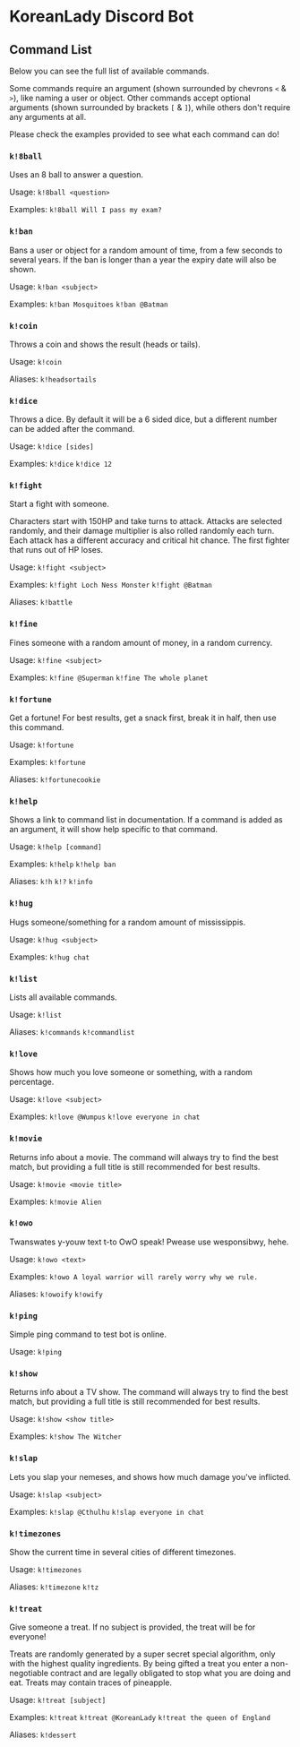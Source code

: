 # KoreanLady Discord Bot

## Command List

Below you can see the full list of available commands.

Some commands require an argument (shown surrounded by chevrons `<` & `>`), like naming a user or object. Other commands accept optional arguments (shown surrounded by brackets `[` & `]`), while others don't require any arguments at all.

Please check the examples provided to see what each command can do!

### `k!8ball`

Uses an 8 ball to answer a question.

Usage: `k!8ball <question>`

Examples: `k!8ball Will I pass my exam?`

### `k!ban`

Bans a user or object for a random amount of time, from a few seconds to several years. If the ban is longer than a year the expiry date will also be shown.

Usage: `k!ban <subject>`

Examples: `k!ban Mosquitoes` `k!ban @Batman`

### `k!coin`

Throws a coin and shows the result (heads or tails).

Usage: `k!coin`

Aliases: `k!headsortails`

### `k!dice`

Throws a dice. By default it will be a 6 sided dice, but a different number can be added after the command.

Usage: `k!dice [sides]`

Examples: `k!dice` `k!dice 12`

### `k!fight`

Start a fight with someone.

Characters start with 150HP and take turns to attack. Attacks are selected randomly, and their damage multiplier is also rolled randomly each turn. Each attack has a different accuracy and critical hit chance. The first fighter that runs out of HP loses.

Usage: `k!fight <subject>`

Examples: `k!fight Loch Ness Monster` `k!fight @Batman`

Aliases: `k!battle`

### `k!fine`

Fines someone with a random amount of money, in a random currency.

Usage: `k!fine <subject>`

Examples: `k!fine @Superman` `k!fine The whole planet`

### `k!fortune`

Get a fortune! For best results, get a snack first, break it in half, then use this command.

Usage: `k!fortune`

Examples: `k!fortune`

Aliases: `k!fortunecookie`

### `k!help`

Shows a link to command list in documentation. If a command is added as an argument, it will show help specific to that command.

Usage: `k!help [command]`

Examples: `k!help` `k!help ban`

Aliases: `k!h` `k!?` `k!info`

### `k!hug`

Hugs someone/something for a random amount of mississippis.

Usage: `k!hug <subject>`

Examples: `k!hug chat`

### `k!list`

Lists all available commands.

Usage: `k!list`

Aliases: `k!commands` `k!commandlist`

### `k!love`

Shows how much you love someone or something, with a random percentage.

Usage: `k!love <subject>`

Examples: `k!love @Wumpus` `k!love everyone in chat`

### `k!movie`

Returns info about a movie. The command will always try to find the best match, but providing a full title is still recommended for best results.

Usage: `k!movie <movie title>`

Examples: `k!movie Alien`

### `k!owo`

Twanswates y-youw text t-to OwO speak! Pwease use wesponsibwy, hehe.

Usage: `k!owo <text>`

Examples: `k!owo A loyal warrior will rarely worry why we rule.`

Aliases: `k!owoify` `k!owify`

### `k!ping`

Simple ping command to test bot is online.

Usage: `k!ping`

### `k!show`

Returns info about a TV show. The command will always try to find the best match, but providing a full title is still recommended for best results.

Usage: `k!show <show title>`

Examples: `k!show The Witcher`

### `k!slap`

Lets you slap your nemeses, and shows how much damage you've inflicted.

Usage: `k!slap <subject>`

Examples: `k!slap @Cthulhu` `k!slap everyone in chat`

### `k!timezones`

Show the current time in several cities of different timezones.

Usage: `k!timezones`

Aliases: `k!timezone` `k!tz`

### `k!treat`

Give someone a treat. If no subject is provided, the treat will be for everyone!

Treats are randomly generated by a super secret special algorithm, only with the highest quality ingredients. By being gifted a treat you enter a non-negotiable contract and are legally obligated to stop what you are doing and eat. Treats may contain traces of pineapple.

Usage: `k!treat [subject]`

Examples: `k!treat` `k!treat @KoreanLady` `k!treat the queen of England`

Aliases: `k!dessert`
